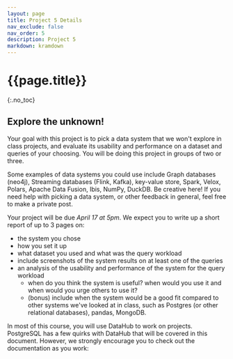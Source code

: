 ```yaml
---
layout: page
title: Project 5 Details
nav_exclude: false
nav_order: 5
description: Project 5 
markdown: kramdown
---
```


# {{page.title}}
{:.no_toc}


## Explore the unknown!

Your goal with this project is to pick a data system that we won't explore in class projects, and evaluate its usability and performance on a dataset and queries of your choosing. You will be doing this project in groups of two or three.

Some examples of data systems you could use include Graph databases (neo4j), Streaming databases (Flink, Kafka), key-value store, Spark, Velox, Polars, Apache Data Fusion, Ibis, NumPy, DuckDB. Be creative here! If you need help with picking a data system, or other feedback in general, feel free to make a private post. 

Your project will be due *April 17 at 5pm*. We expect you to write up a short report of up to 3 pages on: 
- the system you chose
- how you set it up
- what dataset you used and what was the query workload
- include screenshots of the system results on at least one of the queries
- an analysis of the usability and performance of the system for the query workload
  - when do you think the system is useful? when would you use it and when would you urge others to use it?
  - (bonus) include when the system would be a good fit compared to other systems we've looked at in class, such as Postgres (or other relational databases), pandas, MongoDB.

In most of this course, you will use DataHub to work on projects. PostgreSQL has a few quirks with DataHub that will be covered in this document. However, we strongly encourage you to check out the documentation as you work:

